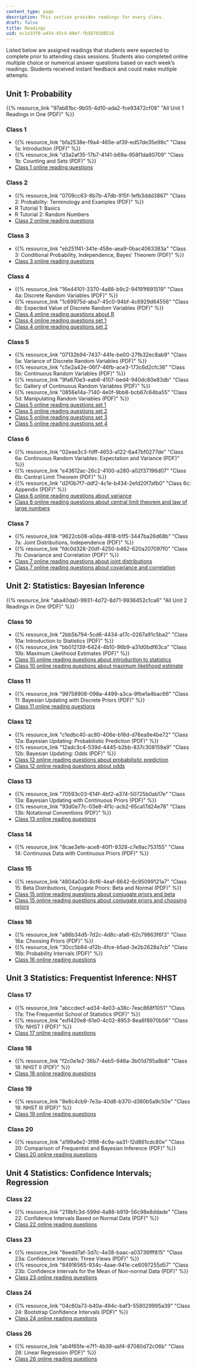 ```yaml
---
content_type: page
description: This section provides readings for every class.
draft: false
title: Readings
uid: ec1e33f0-a454-45c4-80ef-fb58703d8516
---
```

Listed below are assigned readings that students were expected to complete prior to attending class sessions. Students also completed online multiple choice or numerical answer questions based on each week’s readings. Students received instant feedback and could make multiple attempts.

## Unit 1: Probability

{{% resource_link "97ab81bc-9b05-4d10-ada2-fce93472cf08" "All Unit 1 Readings in One (PDF)" %}}   

### Class 1      

- {{% resource_link "bfa2538e-f9a4-465e-af39-ed57de35e98c" "Class 1a: Introduction (PDF)" %}}             
- {{% resource_link "d3a2af35-17b7-4141-b69a-958f1da60709" "Class 1b: Counting and Sets (PDF)" %}}   
- [Class 1 online reading questions](https://studio.openlearninglibrary.mit.edu/container/block-v1:MITx+18.05r_10+2022_Summer+type@vertical+block@class1-rq1-vertical)         

### Class 2

- {{% resource_link "0709cc63-8b7b-47db-915f-1efb3ddd3867" "Class 2: Probability: Terminology and Examples (PDF)" %}}         
- R Tutorial 1: Basics        
- R Tutorial 2: Random Numbers 
- [Class 2 online reading questions](https://studio.openlearninglibrary.mit.edu/container/block-v1:MITx+18.05r_10+2022_Summer+type@vertical+block@class2-rq1-vertical)

###  Class 3 

- {{% resource_link "eb251f41-341e-458e-aea9-0bac4063383a" "Class 3: Conditional Probability, Independence, Bayes’ Theorem (PDF)" %}} 
- [Class 3 online reading questions](https://studio.openlearninglibrary.mit.edu/container/block-v1:MITx+18.05r_10+2022_Summer+type@vertical+block@class3-rq1-vertical)  

###  Class 4           

- {{% resource_link "16e44101-3370-4a88-b9c2-94191f691519" "Class 4a: Discrete Random Variables (PDF)" %}}             
- {{% resource_link "1c69975d-aba7-45c0-94bf-4c6929d64556" "Class 4b: Expected Value of Discrete Random Variables (PDF)" %}} 
- [Class 4 online reading questions about R](https://studio.openlearninglibrary.mit.edu/container/block-v1:MITx+18.05r_10+2022_Summer+type@vertical+block@class4-r-rqvertical)
- [Class 4 online reading questions set 1](https://studio.openlearninglibrary.mit.edu/container/block-v1:MITx+18.05r_10+2022_Summer+type@vertical+block@class4-rq1-vertical)
- [Class 4 online reading questions set 2](https://studio.openlearninglibrary.mit.edu/container/block-v1:MITx+18.05r_10+2022_Summer+type@vertical+block@class4-rq2-vertical)

###  Class 5         

- {{% resource_link "07132b94-7437-44fe-be00-27fb32ec8ab9" "Class 5a: Variance of Discrete Random Variables (PDF)" %}}             
- {{% resource_link "c5e2a42e-06f7-46fb-ace3-173c6d2cfc36" "Class 5b: Continuous Random Variables (PDF)" %}}             
- {{% resource_link "9fa670e3-eab6-4107-bed4-940dc80e83db" "Class 5c: Gallery of Continuous Random Variables (PDF)" %}}             
- {{% resource_link "0856e14a-7140-4e0f-9bb8-bcb67c64ba55" "Class 5d: Manipulating Random Variables (PDF)" %}}      
- [Class 5 online reading questions set 1](https://studio.openlearninglibrary.mit.edu/container/block-v1:MITx+18.05r_10+2022_Summer+type@vertical+block@class5-rq1-vertical)
- [Class 5 online reading questions set 2](https://studio.openlearninglibrary.mit.edu/container/block-v1:MITx+18.05r_10+2022_Summer+type@vertical+block@class5-rq2-vertical)
- [Class 5 online reading questions set 3](https://studio.openlearninglibrary.mit.edu/container/block-v1:MITx+18.05r_10+2022_Summer+type@vertical+block@class5-rq3-vertical)
- [Class 5 online reading questions set 4](https://studio.openlearninglibrary.mit.edu/container/block-v1:MITx+18.05r_10+2022_Summer+type@vertical+block@class5-rq4-vertical)

###  Class 6      

- {{% resource_link "02eae3c3-fdff-4653-a122-6a47bf0277de" "Class 6a: Continuous Random Variables: Expectation and Variance (PDF)" %}}             
- {{% resource_link "e43612ac-26c2-4100-a280-a02f37196d07" "Class 6b: Central Limit Theorem (PDF)" %}}             
- {{% resource_link "d2f0b7f7-ddf2-4c1e-b434-2efd20f7afb0" "Class 6c: Appendix (PDF)" %}} 
- [Class 6 online reading questions about variance](https://studio.openlearninglibrary.mit.edu/container/block-v1:MITx+18.05r_10+2022_Summer+type@vertical+block@class6-rq1-vertical)
- [Class 6 online reading questions about central limit theorem and law of large numbers](https://studio.openlearninglibrary.mit.edu/container/block-v1:MITx+18.05r_10+2022_Summer+type@vertical+block@class6-rq2-vertical)

###  Class 7       

- {{% resource_link "9622cb08-a0da-4818-b1f5-3447ba26d68b" "Class 7a: Joint Distributions, Independence (PDF)" %}}             
- {{% resource_link "fdc0d328-20df-4250-b462-620a207097f0" "Class 7b: Covariance and Correlation (PDF)" %}}      
- [Class 7 online reading questions about joint distributions](https://studio.openlearninglibrary.mit.edu/container/block-v1:MITx+18.05r_10+2022_Summer+type@vertical+block@class7-rq1-vertical)
- [Class 7 online reading questions about covariance and correlation](https://studio.openlearninglibrary.mit.edu/container/block-v1:MITx+18.05r_10+2022_Summer+type@vertical+block@class7-rq2-vertical)

## Unit 2: Statistics: Bayesian Inference    

{{% resource_link "aba40da0-9931-4d72-8d71-9936452c1ca6" "All Unit 2 Readings in One (PDF)" %}}     

###  Class 10    

- {{% resource_link "2bb5b794-5cd6-4434-a17c-0267a91c5ba2" "Class 10a: Introduction to Statistics (PDF)" %}}             
- {{% resource_link "bb012139-6424-4b10-96b9-a31d0bdf63ca" "Class 10b: Maximum Likelihood Estimates (PDF)" %}} 
- [Class 10 online reading questions about introduction to statistics](https://studio.openlearninglibrary.mit.edu/container/block-v1:MITx+18.05r_10+2022_Summer+type@vertical+block@class10-rq1-vertical)
- [Class 10 online reading questions about maximum likelihood estimate](https://studio.openlearninglibrary.mit.edu/container/block-v1:MITx+18.05r_10+2022_Summer+type@vertical+block@class10-rq2-vertical)  

###  Class 11           

- {{% resource_link "99758908-098a-4499-a3ca-9fbe1a4bac66" "Class 11: Bayesian Updating with Discrete Priors (PDF)" %}}  
- [Class 11 online reading questions](https://studio.openlearninglibrary.mit.edu/container/block-v1:MITx+18.05r_10+2022_Summer+type@vertical+block@class11-rq1-vertical) 

###  Class 12            

- {{% resource_link "c1edbc40-ac80-406e-b16d-d76ea9e4be72" "Class 12a: Bayesian Updating: Probabilistic Prediction (PDF)" %}}             
- {{% resource_link "12adc3c4-539d-4445-b2bb-837c308159a9" "Class 12b: Bayesian Updating: Odds (PDF)" %}}
- [Class 12 online reading questions about probabilistic prediction](https://studio.openlearninglibrary.mit.edu/container/block-v1:MITx+18.05r_10+2022_Summer+type@vertical+block@class12-rq1-vertical)
- [Class 12 online reading questions about odds](https://studio.openlearninglibrary.mit.edu/container/block-v1:MITx+18.05r_10+2022_Summer+type@vertical+block@class12-rq2-vertical)     

###  Class 13        

- {{% resource_link "70593c03-614f-4bf2-a374-50725b0ab17e" "Class 13a: Bayesian Updating with Continuous Priors (PDF)" %}}             
- {{% resource_link "93d0e77c-03e8-4f1c-acb2-65ca17d24e78" "Class 13b: Notational Conventions (PDF)" %}}  
- [Class 13 online reading questions](https://studio.openlearninglibrary.mit.edu/container/block-v1:MITx+18.05r_10+2022_Summer+type@vertical+block@class13-rq1-vertical)   

###  Class 14     

- {{% resource_link "8cae3efe-ace8-40f1-9328-c7e9ac753155" "Class 14: Continuous Data with Continuous Priors (PDF)" %}}   

###  Class 15          

- {{% resource_link "4804a03d-8cf6-4eaf-8642-6c95099121a7" "Class 15: Beta Distributions, Conjugate Priors: Beta and Normal (PDF)" %}}   
- [Class 15 online reading questions about conjugate priors and beta](https://studio.openlearninglibrary.mit.edu/container/block-v1:MITx+18.05r_10+2022_Summer+type@vertical+block@class15-rq1-vertical)
- [Class 15 online reading questions about conjugate priors and choosing priors](https://studio.openlearninglibrary.mit.edu/container/block-v1:MITx+18.05r_10+2022_Summer+type@vertical+block@class15-rq2-vertical)

###  Class 16           

- {{% resource_link "a86b34d5-7d2c-4d8c-afa6-62c79863f6f3" "Class 16a: Choosing Priors (PDF)" %}}             
- {{% resource_link "30cc5b84-d12b-4fce-b5ad-3e2b2628a7cb" "Class 16b: Probability Intervals (PDF)" %}} 
- [Class 16 online reading questions](https://studio.openlearninglibrary.mit.edu/container/block-v1:MITx+18.05r_10+2022_Summer+type@vertical+block@class16-rq1-vertical)   

## Unit 3 Statistics: Frequentist Inference: NHST       

###  Class 17  

- {{% resource_link "abccdecf-ad34-4e03-a38c-7eac868f1051" "Class 17a: The Frequentist School of Statistics (PDF)" %}}             
- {{% resource_link "ed1420e8-61e0-4c02-8953-8ea6f8970b56" "Class 17b: NHST I (PDF)" %}} 
- [Class 17 online reading questions](https://studio.openlearninglibrary.mit.edu/container/block-v1:MITx+18.05r_10+2022_Summer+type@vertical+block@class17-rq1-vertical)  

###  Class 18            

- {{% resource_link "f2c0e1e2-36b7-4eb5-946a-3b01d795a8b8" "Class 18: NHST II (PDF)" %}} 
- [Class 18 online reading questions](https://studio.openlearninglibrary.mit.edu/container/block-v1:MITx+18.05r_10+2022_Summer+type@vertical+block@class18-rq1-vertical)

###  Class 19              

- {{% resource_link "8e8c4cb9-7e3a-40d8-b370-d380b5a9c50e" "Class 19: NHST III (PDF)" %}}
- [Class 19 online reading questions](https://studio.openlearninglibrary.mit.edu/container/block-v1:MITx+18.05r_10+2022_Summer+type@vertical+block@class19-rq1-vertical)   

###  Class 20            

- {{% resource_link "a199a6e2-3f98-4c9a-aa31-12d861cdc80e" "Class 20: Comparison of Frequentist and Bayesian Inference (PDF)" %}}  
- [Class 20 online reading questions](https://studio.openlearninglibrary.mit.edu/container/block-v1:MITx+18.05r_10+2022_Summer+type@vertical+block@class20-rq1-vertical)  

## Unit 4 Statistics: Confidence Intervals; Regression       

### Class 22

- {{% resource_link "219bfc3d-599d-4a88-b919-56c98e8ddade" "Class 22: Confidence Intervals Based on Normal Data (PDF)" %}}   
- [Class 22 online reading questions](https://studio.openlearninglibrary.mit.edu/container/block-v1:MITx+18.05r_10+2022_Summer+type@vertical+block@class22-rq1-vertical)  

### Class 23        

- {{% resource_link "6eedd7af-3d7c-4e38-baac-a03736fff815" "Class 23a: Confidence Intervals: Three Views (PDF)" %}}             
- {{% resource_link "84916565-934c-4aae-941e-ce6097255d57" "Class 23b: Confidence Intervals for the Mean of Non-normal Data (PDF)" %}} 
- [Class 23 online reading questions](https://studio.openlearninglibrary.mit.edu/container/block-v1:MITx+18.05r_10+2022_Summer+type@vertical+block@class23-rq1-vertical)    

### Class 24        

- {{% resource_link "04c60a73-b40a-494c-baf3-558029995a39" "Class 24: Bootstrap Confidence Intervals (PDF)" %}}
- [Class 24 online reading questions](https://studio.openlearninglibrary.mit.edu/container/block-v1:MITx+18.05r_10+2022_Summer+type@vertical+block@class24-rq1-vertical)   

### Class 26          

- {{% resource_link "ab4f65fe-e7f1-4b39-aaf4-87080d72c06b" "Class 26: Linear Regression (PDF)" %}}
- [Class 26 online reading questions](https://studio.openlearninglibrary.mit.edu/container/block-v1:MITx+18.05r_10+2022_Summer+type@vertical+block@class26-rq1-vertical)